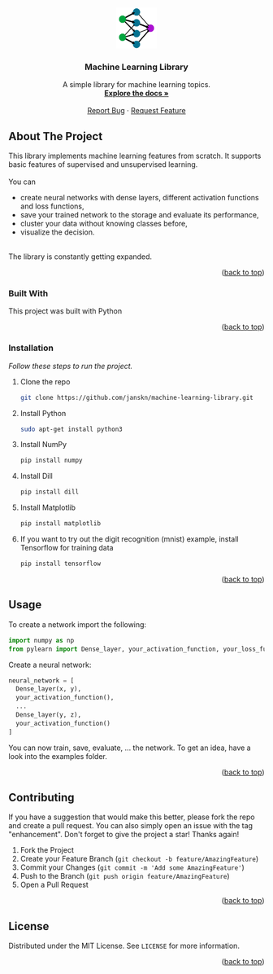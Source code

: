 <a name="readme-top"></a>

<!-- PROJECT LOGO -->
<br />
<div align="center">
  <a href="https://github.com/janskn/machine-learning-library">
    <img src="https://github.com/github-images/images/blob/main/machine-learning-library.jpg" alt="Logo" width="80" height="80">
  </a>

  <h3 align="center">Machine Learning Library</h3>

  <p align="center">
    A simple library for machine learning topics.
    <br />
    <a href="https://github.com/janskn/machine-learning-library"><strong>Explore the docs »</strong></a>
    <br />
    <br />
    <a href="https://github.com/janskn/machine-learning-library/issues">Report Bug</a>
    ·
    <a href="https://github.com/janskn/machine-learning-library/issues">Request Feature</a>
  </p>
</div>



<!-- ABOUT THE PROJECT -->
## About The Project

This library implements machine learning features from scratch.
It supports basic features of supervised and unsupervised learning.
<br />
<br />
You can
- create neural networks with dense layers, different activation functions and loss functions,
- save your trained network to the storage and evaluate its performance,
- cluster your data without knowing classes before,
- visualize the decision.

<br />
The library is constantly getting expanded.

<p align="right">(<a href="#readme-top">back to top</a>)</p>



### Built With

This project was built with Python

<p align="right">(<a href="#readme-top">back to top</a>)</p>



### Installation

_Follow these steps to run the project._

1. Clone the repo
   ```sh
   git clone https://github.com/janskn/machine-learning-library.git
   ```
2. Install Python
   ```sh
   sudo apt-get install python3
   ```
3. Install NumPy
   ```sh
   pip install numpy
   ```
4. Install Dill
   ```sh
   pip install dill
   ```
5. Install Matplotlib
   ```sh
   pip install matplotlib
   ```
6. If you want to try out the digit recognition (mnist) example, install Tensorflow for training data
   ```sh
   pip install tensorflow
   ```

<p align="right">(<a href="#readme-top">back to top</a>)</p>



<!-- USAGE EXAMPLES -->
## Usage

To create a network import the following:
```python
import numpy as np
from pylearn import Dense_layer, your_activation_function, your_loss_function, your_loss_function_derivative
````
Create a neural network:
```python
neural_network = [
  Dense_layer(x, y),
  your_activation_function(),
  ...
  Dense_layer(y, z),
  your_activation_function()
]
```

You can now train, save, evaluate, ... the network.
To get an idea, have a look into the examples folder.



<p align="right">(<a href="#readme-top">back to top</a>)</p>



<!-- CONTRIBUTING -->
## Contributing

If you have a suggestion that would make this better, please fork the repo and create a pull request. You can also simply open an issue with the tag "enhancement".
Don't forget to give the project a star! Thanks again!

1. Fork the Project
2. Create your Feature Branch (`git checkout -b feature/AmazingFeature`)
3. Commit your Changes (`git commit -m 'Add some AmazingFeature'`)
4. Push to the Branch (`git push origin feature/AmazingFeature`)
5. Open a Pull Request

<p align="right">(<a href="#readme-top">back to top</a>)</p>



<!-- LICENSE -->
## License

Distributed under the MIT License. See `LICENSE` for more information.

<p align="right">(<a href="#readme-top">back to top</a>)</p>
